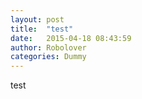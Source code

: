 ```yaml
---
layout: post
title:  "test"
date:   2015-04-18 08:43:59
author: Robolover
categories: Dummy
---
```


test
